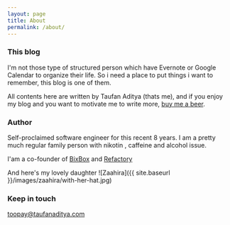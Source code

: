 ```yaml
---
layout: page
title: About
permalink: /about/
---
```


### This blog

I'm not those type of structured person which have Evernote or Google Calendar to organize their life. So i need a place to put things i want to remember, this blog is one of them.

All contents here are written by Taufan Aditya (thats me), and if you enjoy my blog and you want to motivate me to write more, [buy me a beer](https://www.paypal.com/cgi-bin/webscr?cmd=_s-xclick&hosted_button_id=XQGLBB3YAT66E).

### Author

Self-proclaimed software engineer for this recent 8 years. I am a pretty much regular family person with nikotin , caffeine and alcohol issue.

I'am a co-founder of [BixBox](https://get.bixboxapp.com) and [Refactory](https://refactory.id)

And here's my lovely daughter
![Zaahira]({{ site.baseurl }}/images/zaahira/with-her-hat.jpg)

### Keep in touch

[toopay@taufanaditya.com](mailto:toopay@taufanaditya.com)
